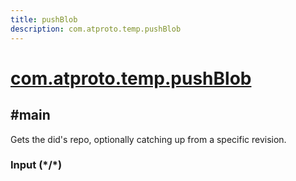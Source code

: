 ```yaml
---
title: pushBlob
description: com.atproto.temp.pushBlob
---
```


# [com.atproto.temp.pushBlob](https://github.com/myConsciousness/atproto.dart/blob/main/lexicons/com/atproto/temp/pushBlob.json)

## #main

Gets the did's repo, optionally catching up from a specific revision.

### Input (\*/\*)
